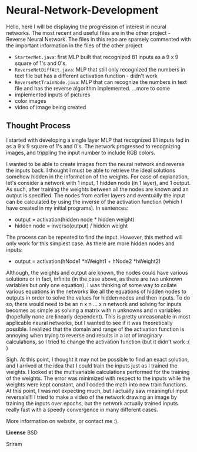 # Neural-Network-Development

Hello, here I will be displaying the progression of interest in neural networks.
The most recent and useful files are in the other project - Reverse Neural Network. The files in this repo are sparsely commented with the important information in the files of the other project

- `StarterNet.java`: first MLP built that recognized 81 inputs as a 9 x 9 square of 1's and 0's.
- `ReverseNetDiffAct.java`: MLP that still only recognized the numbers in text file but has a different activation function - didn't work
- `ReverseNetTrainNode.java`: MLP that can recognize the numbers in text file and has the reverse algorithm implemented.
...more to come
- implemented inputs of pictures
- color images
- video of image being created

## Thought Process
I started with developing a single layer MLP that recognized 81 inputs fed in as a 9 x 9 square of 1's and 0's. The network progressed to recognizing images, and trippling the input number to include RGB colors.

I wanted to be able to create images from the neural network and reverse the inputs back. I thought I must be able to retrieve the ideal solutions
somehow hidden in the information of the weights. For ease of explanation, let's consider a network with 1 input, 1 hidden node (in 1 layer), and 1 output. As such, after training the weights between all the nodes are known and an output is specified. The nodes from earlier layers and eventually the input can be calculated by using the inverse of the activation function (which I have created in my initial programs). In sentences:

- output = activation(hidden node * hidden weight)
- hidden node = inverse(output) / hidden weight

The process can be repeated to find the input. However, this method will only work for this simplest case. As there are more hidden nodes and inputs:
- output = activation(hNode1 *hWeight1 + hNode2 *hWeight2)

Although, the weights and output are known, the nodes could have various solutions or in fact, infinite (in the case above, as there are two unknown variables but only one equation). I was thinking of some way to collate various equations in the networks like all the equations of hidden nodes to outputs in order to solve the values for hidden nodes and then inputs. To do so, there would need to be an n x n ... x n network and solving for inputs becomes as simple as solving a matrix with n unknowns and n variables (hopefully none are linearly dependent). This is pretty unreasonable in most applicable neural networks, but I wanted to see if it was theoretically possible. I realized that the domain and range of the activation function is annoying when trying to reverse and results in a lot of imaginary calculations, so I tried to change the activation function (but it didn't work :( )

Sigh. At this point, I thought it may not be possible to find an exact solution, and I arrived at the idea that I could train the inputs just as I trained the weights. I looked at the multivariable calculations performed for the training of the weights. The error was minimized with respect to the inputs while the weights were kept constant, and I coded the math into new train functions. At this point, I was not expecting much, but I actually saw meaningful input reversals!!! 
I tried to make a video of the network drawing an image by training the inputs over epochs, but the network actually trained inputs really fast with a speedy convergence in many different cases.

More information on website, or contact me :).

**License**
BSD

Sriram